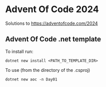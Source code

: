 # Advent Of Code 2024

Solutions to https://adventofcode.com/2024

## Advent Of Code .net template

To install run:

`dotnet new install <PATH_TO_TEMPLATE_DIR>`

To use (from the directory of the .csproj)

`dotnet new aoc -n Day01`